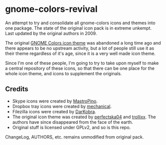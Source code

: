 # gnome-colors-revival

An attempt to try and consolidate all gnome-colors icons and themes into one package. The state of the original icon pack is in extreme unkempt. Last updated by the original authors in 2009.

The original [GNOME Colors icon theme](http://code.google.com/p/gnome-colors/) was abandoned a long time ago and there appears to be no upstream activity, but a lot of people still use it as their theme regardless of it's age, since it is a very well made icon theme.

Since I'm one of these people, I'm going to try to take upon myself to make a central repository of these icons, so that there can be one place for the whole icon theme, and icons to supplement the originals.

## Credits
- Skype icons were created by [MastroPino](http://mastropino.deviantart.com/art/eSkype-204048506).
- Dropbox tray icons were created by [mechanical](http://gnome-look.org/content/show.php/Dropbox+Color+Status+Icons?content=132827).
- Filezilla icons were created by [DarKobra](http://darkobra.deviantart.com/art/FileZilla-Tango-Icon-103292389).
- The original icon theme was created by [perfectska04](https://code.google.com/u/perfectska04/) and [trollixx](https://code.google.com/u/trollixx/). The authors have since disappeared from the face of the earth.
- Original stuff is licensed under GPLv2, and so is this repo.

ChangeLog, AUTHORS, etc. remains unmodified from original pack.
